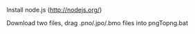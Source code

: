 Install node.js (http://nodejs.org/)

Download two files, drag .pno/.jpo/.bmo files into pngTopng.bat